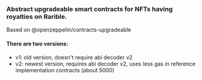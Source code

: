 ### Abstract upgradeable smart contracts for NFTs having royalties on Rarible.
Based on @openzeppelin/contracts-upgradeable 

#### There are two versions:
- v1: old version, doesn't require abi decoder v2
- v2: newest version, requires abi decoder v2, uses less gas in reference implementation contracts (about 5000)
